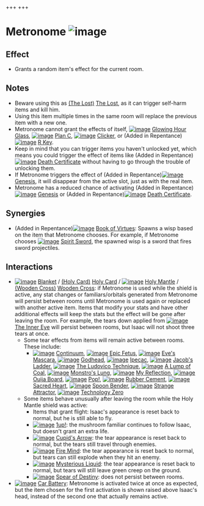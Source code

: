 +++
+++

 # Metronome ![image](/image/Metronome.png) 

Effect
--------


* Grants a random item's effect for the current room.


Notes
-------


* Beware using this as  [(The Lost)](/wiki/The_Lost "The Lost") [The Lost](/wiki/The_Lost "The Lost"), as it can trigger self-harm items and kill him.
* Using this item multiple times in the same room will replace the previous item with a new one.
* Metronome cannot grant the effects of itself, [![image](/image/Glowing_Hour_Glass.png)](/wiki/Glowing_Hour_Glass "Glowing Hour Glass") [Glowing Hour Glass](/wiki/Glowing_Hour_Glass "Glowing Hour Glass"), [![image](/image/Plan_C.png)](/wiki/Plan_C "Plan C") [Plan C](/wiki/Plan_C "Plan C"), [![image](/image/Clicker.png)](/wiki/Clicker "Clicker") [Clicker](/wiki/Clicker "Clicker"), or (Added in Repentance)[![image](/image/R_Key.png)](/wiki/R_Key "R Key") [R Key](/wiki/R_Key "R Key").
* Keep in mind that you can trigger items you haven't unlocked yet, which means you could trigger the effect of items like (Added in Repentance)[![image](/image/Death_Certificate.png)](/wiki/Death_Certificate "Death Certificate") [Death Certificate](/wiki/Death_Certificate "Death Certificate") without having to go through the trouble of unlocking them.
* If Metronome triggers the effect of (Added in Repentance)[![image](/image/Genesis.png)](/wiki/Genesis "Genesis") [Genesis](/wiki/Genesis "Genesis"), it will disappear from the active slot, just as with the real item.
* Metronome has a reduced chance of activating (Added in Repentance)[![image](/image/Genesis.png)](/wiki/Genesis "Genesis") [Genesis](/wiki/Genesis "Genesis") or (Added in Repentance)[![image](/image/Death_Certificate.png)](/wiki/Death_Certificate "Death Certificate") [Death Certificate](/wiki/Death_Certificate "Death Certificate").


Synergies
-----------


* (Added in Repentance)[![image](/image/Book_of_Virtues.png)](/wiki/Book_of_Virtues "Book of Virtues") [Book of Virtues](/wiki/Book_of_Virtues "Book of Virtues"): Spawns a wisp based on the item that Metronome chooses. For example, if Metronome chooses [![image](/image/Spirit_Sword.png)](/wiki/Spirit_Sword "Spirit Sword") [Spirit Sword](/wiki/Spirit_Sword "Spirit Sword"), the spawned wisp is a sword that fires sword projectiles.


Interactions
--------------


* [![image](/image/Blanket.png)](/wiki/Blanket "Blanket") [Blanket](/wiki/Blanket "Blanket") / [(Holy Card)](/wiki/Holy_Card "Holy Card") [Holy Card](/wiki/Holy_Card "Holy Card") / [![image](/image/Holy_Mantle.png)](/wiki/Holy_Mantle "Holy Mantle") [Holy Mantle](/wiki/Holy_Mantle "Holy Mantle") / [(Wooden Cross)](/wiki/Wooden_Cross "Wooden Cross") [Wooden Cross](/wiki/Wooden_Cross "Wooden Cross"): if Metronome is used while the shield is active, any stat changes or familiars/orbitals generated from Metronome will persist between rooms until Metronome is used again or replaced with another active item. Items that modify your stats and have other additional effects will keep the stats but the effect will be gone after leaving the room. For example, the tears down applied from [![image](/image/The_Inner_Eye.png)](/wiki/The_Inner_Eye "The Inner Eye") [The Inner Eye](/wiki/The_Inner_Eye "The Inner Eye") will persist between rooms, but Isaac will not shoot three tears at once.
	+ Some tear effects from items will remain active between rooms. These include:
		- [![image](/image/Continuum.png)](/wiki/Continuum "Continuum") [Continuum](/wiki/Continuum "Continuum"), [![image](/image/Epic_Fetus.png)](/wiki/Epic_Fetus "Epic Fetus") [Epic Fetus](/wiki/Epic_Fetus "Epic Fetus"), [![image](/image/Eve%27s_Mascara.png)](/wiki/Eve%27s_Mascara "Eve's Mascara") [Eve's Mascara](/wiki/Eve%27s_Mascara "Eve's Mascara"), [![image](/image/Godhead.png)](/wiki/Godhead "Godhead") [Godhead](/wiki/Godhead "Godhead"), [![image](/image/Ipecac.png)](/wiki/Ipecac "Ipecac") [Ipecac](/wiki/Ipecac "Ipecac"), [![image](/image/Jacob%27s_Ladder.png)](/wiki/Jacob%27s_Ladder "Jacob's Ladder") [Jacob's Ladder](/wiki/Jacob%27s_Ladder "Jacob's Ladder"), [![image](/image/The_Ludovico_Technique.png)](/wiki/The_Ludovico_Technique "The Ludovico Technique") [The Ludovico Technique](/wiki/The_Ludovico_Technique "The Ludovico Technique"), [![image](/image/A_Lump_of_Coal.png)](/wiki/A_Lump_of_Coal "A Lump of Coal") [A Lump of Coal](/wiki/A_Lump_of_Coal "A Lump of Coal"), [![image](/image/Monstro%27s_Lung.png)](/wiki/Monstro%27s_Lung "Monstro's Lung") [Monstro's Lung](/wiki/Monstro%27s_Lung "Monstro's Lung"), [![image](/image/My_Reflection.png)](/wiki/My_Reflection "My Reflection") [My Reflection](/wiki/My_Reflection "My Reflection"), [![image](/image/Ouija_Board.png)](/wiki/Ouija_Board "Ouija Board") [Ouija Board](/wiki/Ouija_Board "Ouija Board"), [![image](/image/Pop!.png)](/wiki/Pop! "Pop!") [Pop!](/wiki/Pop! "Pop!"), [![image](/image/Rubber_Cement.png)](/wiki/Rubber_Cement "Rubber Cement") [Rubber Cement](/wiki/Rubber_Cement "Rubber Cement"), [![image](/image/Sacred_Heart.png)](/wiki/Sacred_Heart "Sacred Heart") [Sacred Heart](/wiki/Sacred_Heart "Sacred Heart"), [![image](/image/Spoon_Bender.png)](/wiki/Spoon_Bender "Spoon Bender") [Spoon Bender](/wiki/Spoon_Bender "Spoon Bender"), [![image](/image/Strange_Attractor.png)](/wiki/Strange_Attractor "Strange Attractor") [Strange Attractor](/wiki/Strange_Attractor "Strange Attractor"), [![image](/image/Technology_Zero.png)](/wiki/Technology_Zero "Technology Zero") [Technology Zero](/wiki/Technology_Zero "Technology Zero")
	+ Some items behave unusually after leaving the room while the Holy Mantle shield was active:
		- Items that grant flight: Isaac's appearance is reset back to normal, but he is still able to fly.
		- [![image](/image/1up!.png)](/wiki/1up! "1up!") [1up!](/wiki/1up! "1up!"): the mushroom familiar continues to follow Isaac, but doesn't grant an extra life.
		- [![image](/image/Cupid%27s_Arrow.png)](/wiki/Cupid%27s_Arrow "Cupid's Arrow") [Cupid's Arrow](/wiki/Cupid%27s_Arrow "Cupid's Arrow"): the tear appearance is reset back to normal, but the tears still travel through enemies.
		- [![image](/image/Fire_Mind.png)](/wiki/Fire_Mind "Fire Mind") [Fire Mind](/wiki/Fire_Mind "Fire Mind"): the tear appearance is reset back to normal, but tears can still explode when they hit an enemy.
		- [![image](/image/Mysterious_Liquid.png)](/wiki/Mysterious_Liquid "Mysterious Liquid") [Mysterious Liquid](/wiki/Mysterious_Liquid "Mysterious Liquid"): the tear appearance is reset back to normal, but tears will still leave green creep on the ground.
		- [![image](/image/Spear_of_Destiny.png)](/wiki/Spear_of_Destiny "Spear of Destiny") [Spear of Destiny](/wiki/Spear_of_Destiny "Spear of Destiny"): does not persist between rooms.
* [![image](/image/Car_Battery.png)](/wiki/Car_Battery "Car Battery") [Car Battery](/wiki/Car_Battery "Car Battery"): Metronome is activated twice at once as expected, but the item chosen for the first activation is shown raised above Isaac's head, instead of the second one that actually remains active.


